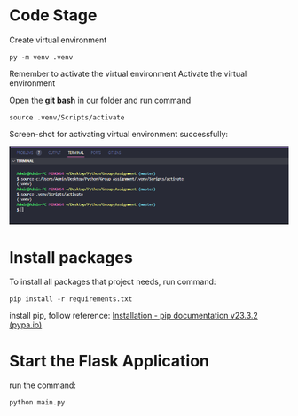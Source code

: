 # Code Stage

Create virtual environment

    py -m venv .venv

Remember to activate the virtual environment
Activate the virtual environment

Open the **git bash** in our folder and run command

    source .venv/Scripts/activate

Screen-shot for activating virtual environment successfully:

![Alt text](image.png)


# Install packages

To install all packages that project needs, run command:

    pip install -r requirements.txt

install pip, follow reference: [Installation - pip documentation v23.3.2 (pypa.io)](https://pip.pypa.io/en/stable/installation/)

# Start the Flask Application

run the command:

    python main.py

